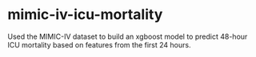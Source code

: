 # mimic-iv-icu-mortality
Used the MIMIC-IV dataset to build an xgboost model to predict 48-hour ICU mortality based on features from the first 24 hours.
